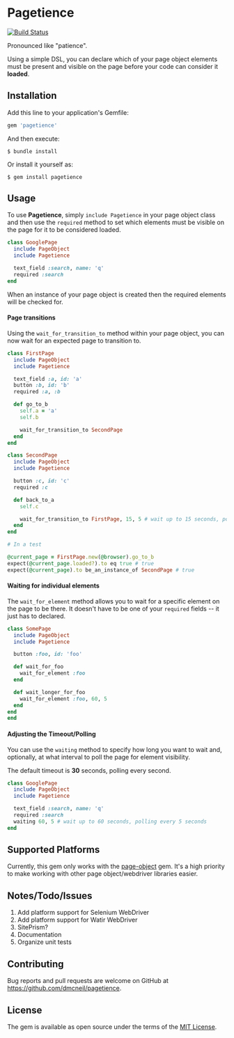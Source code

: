 # Pagetience
[![Build Status](https://travis-ci.org/dmcneil/pagetience.svg?branch=master)](https://travis-ci.org/dmcneil/pagetience)

Pronounced like "patience".

Using a simple DSL, you can declare which of your page object elements must be present and visible on the page before your code can consider it **loaded**.

## Installation
Add this line to your application's Gemfile:

```ruby
gem 'pagetience'
```

And then execute:

    $ bundle install

Or install it yourself as:

    $ gem install pagetience

## Usage
To use **Pagetience**, simply `include Pagetience` in your page object class and then use the `required` method to set which elements must be visible on the page for it to be considered loaded.

```ruby
class GooglePage
  include PageObject
  include Pagetience

  text_field :search, name: 'q'
  required :search
end
```

When an instance of your page object is created then the required elements will be checked for.

#### Page transitions
Using the `wait_for_transition_to` method within your page object, you can now wait for an expected page to transition to.

```ruby
class FirstPage
  include PageObject
  include Pagetience

  text_field :a, id: 'a'
  button :b, id: 'b'
  required :a, :b

  def go_to_b
    self.a = 'a'
    self.b

    wait_for_transition_to SecondPage
  end
end

class SecondPage
  include PageObject
  include Pagetience

  button :c, id: 'c'
  required :c

  def back_to_a
    self.c

    wait_for_transition_to FirstPage, 15, 5 # wait up to 15 seconds, polling every 5 seconds
  end
end

# In a test

@current_page = FirstPage.new(@browser).go_to_b
expect(@current_page.loaded?).to eq true # true
expect(@current_page).to be_an_instance_of SecondPage # true
```

#### Waiting for individual elements
The `wait_for_element` method allows you to wait for a specific element on the page to be there. It doesn't have to be one of your `required` fields -- it just has to declared.

```ruby
class SomePage
  include PageObject
  include Pagetience

  button :foo, id: 'foo'

  def wait_for_foo
    wait_for_element :foo
  end

  def wait_longer_for_foo
    wait_for_element :foo, 60, 5
  end
end
end
```

#### Adjusting the Timeout/Polling
You can use the `waiting` method to specify how long you want to wait and, optionally, at what interval to poll the page for element visibility.

The default timeout is **30** seconds, polling every second.

```ruby
class GooglePage
  include PageObject
  include Pagetience

  text_field :search, name: 'q'
  required :search
  waiting 60, 5 # wait up to 60 seconds, polling every 5 seconds
end
```

## Supported Platforms
Currently, this gem only works with the [page-object](https://github.com/cheezy/page-object) gem. It's a high priority to make working with other page object/webdriver libraries easier.

## Notes/Todo/Issues
1. Add platform support for Selenium WebDriver
2. Add platform support for Watir WebDriver
3. SitePrism?
4. Documentation
5. Organize unit tests

## Contributing
Bug reports and pull requests are welcome on GitHub at https://github.com/dmcneil/pagetience.


## License
The gem is available as open source under the terms of the [MIT License](http://opensource.org/licenses/MIT).

